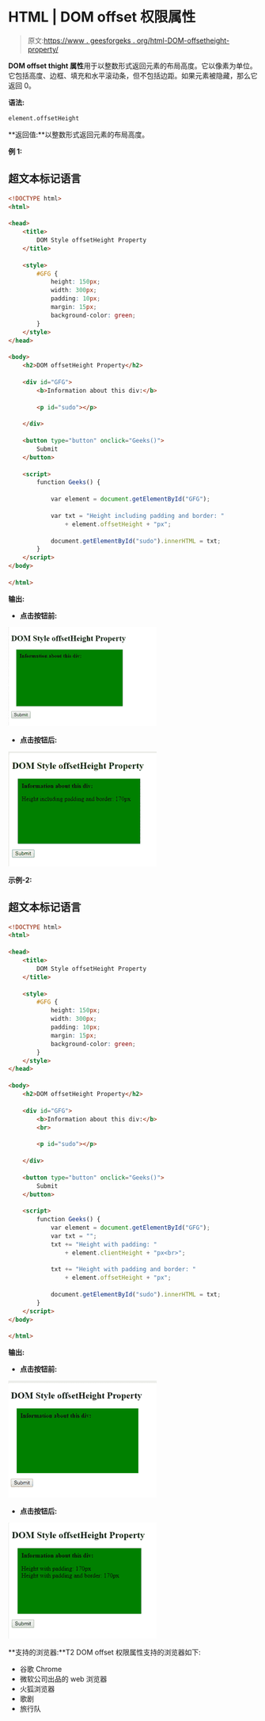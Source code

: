 # HTML | DOM offset 权限属性

> 原文:[https://www . geesforgeks . org/html-DOM-offsetheight-property/](https://www.geeksforgeeks.org/html-dom-offsetheight-property/)

**DOM offset thight 属性**用于以整数形式返回元素的布局高度。它以像素为单位。它包括高度、边框、填充和水平滚动条，但不包括边距。如果元素被隐藏，那么它返回 0。

**语法:**

```html
element.offsetHeight 
```

**返回值:**以整数形式返回元素的布局高度。

**例 1:**

## 超文本标记语言

```html
<!DOCTYPE html>
<html>

<head>
    <title>
        DOM Style offsetHeight Property
    </title>

    <style>
        #GFG {
            height: 150px;
            width: 300px;
            padding: 10px;
            margin: 15px;
            background-color: green;
        }
    </style>
</head>

<body>
    <h2>DOM offsetHeight Property</h2>

    <div id="GFG">
        <b>Information about this div:</b>

        <p id="sudo"></p>

    </div>

    <button type="button" onclick="Geeks()">
        Submit
    </button>

    <script>
        function Geeks() {

            var element = document.getElementById("GFG");

            var txt = "Height including padding and border: "
                + element.offsetHeight + "px";

            document.getElementById("sudo").innerHTML = txt;
        }
    </script>
</body>

</html>
```

**输出:**

*   **点击按钮前:**

![](img/6334980708376dd776fdb7d43706ce56.png)

*   **点击按钮后:**

![](img/b8e90448032314e37796fd98739a3ccc.png)

**示例-2:**

## 超文本标记语言

```html
<!DOCTYPE html>
<html>

<head>
    <title>
        DOM Style offsetHeight Property
    </title>

    <style>
        #GFG {
            height: 150px;
            width: 300px;
            padding: 10px;
            margin: 15px;
            background-color: green;
        }
    </style>
</head>

<body>
    <h2>DOM offsetHeight Property</h2>

    <div id="GFG">
        <b>Information about this div:</b>
        <br>

        <p id="sudo"></p>

    </div>

    <button type="button" onclick="Geeks()">
        Submit
    </button>

    <script>
        function Geeks() {
            var element = document.getElementById("GFG");
            var txt = "";
            txt += "Height with padding: "
                + element.clientHeight + "px<br>";

            txt += "Height with padding and border: "
                + element.offsetHeight + "px";

            document.getElementById("sudo").innerHTML = txt;
        }
    </script>
</body>

</html>
```

**输出:**

*   **点击按钮前:**

![](img/89cf4e27ca31ed5dd59c23a861deff1e.png)

*   **点击按钮后:**

![](img/5da1b263dac73682dc27c367502cf01c.png)

**支持的浏览器:**T2 DOM offset 权限属性支持的浏览器如下:

*   谷歌 Chrome
*   微软公司出品的 web 浏览器
*   火狐浏览器
*   歌剧
*   旅行队